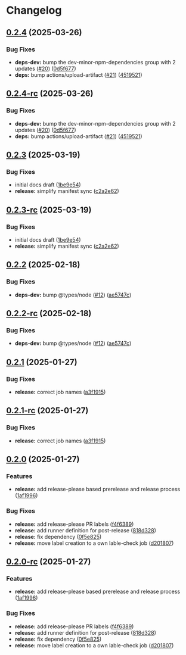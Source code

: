 # Changelog

## [0.2.4](https://github.com/sonderformat-llc/run-quickstart-e2e-test/compare/v0.2.3...v0.2.4) (2025-03-26)


### Bug Fixes

* **deps-dev:** bump the dev-minor-npm-dependencies group with 2 updates ([#20](https://github.com/sonderformat-llc/run-quickstart-e2e-test/issues/20)) ([0d5f677](https://github.com/sonderformat-llc/run-quickstart-e2e-test/commit/0d5f6778a699c30284a1c45949acdbb4b8e75a3c))
* **deps:** bump actions/upload-artifact ([#21](https://github.com/sonderformat-llc/run-quickstart-e2e-test/issues/21)) ([4519521](https://github.com/sonderformat-llc/run-quickstart-e2e-test/commit/4519521cfd58b4bcd4f37b8bca2c72df62f6d48d))

## [0.2.4-rc](https://github.com/sonderformat-llc/run-quickstart-e2e-test/compare/v0.2.3...v0.2.4-rc) (2025-03-26)


### Bug Fixes

* **deps-dev:** bump the dev-minor-npm-dependencies group with 2 updates ([#20](https://github.com/sonderformat-llc/run-quickstart-e2e-test/issues/20)) ([0d5f677](https://github.com/sonderformat-llc/run-quickstart-e2e-test/commit/0d5f6778a699c30284a1c45949acdbb4b8e75a3c))
* **deps:** bump actions/upload-artifact ([#21](https://github.com/sonderformat-llc/run-quickstart-e2e-test/issues/21)) ([4519521](https://github.com/sonderformat-llc/run-quickstart-e2e-test/commit/4519521cfd58b4bcd4f37b8bca2c72df62f6d48d))

## [0.2.3](https://github.com/sonderformat-llc/run-quickstart-e2e-test/compare/v0.2.2...v0.2.3) (2025-03-19)


### Bug Fixes

* initial docs draft ([1be9e54](https://github.com/sonderformat-llc/run-quickstart-e2e-test/commit/1be9e541efa6417a8f4519aeed70f69a435c6889))
* **release:** simplify manifest sync ([c2a2e62](https://github.com/sonderformat-llc/run-quickstart-e2e-test/commit/c2a2e62ed8db6eb4cbf49a8abfc3b2fcb0f8f139))

## [0.2.3-rc](https://github.com/sonderformat-llc/run-quickstart-e2e-test/compare/v0.2.2...v0.2.3-rc) (2025-03-19)


### Bug Fixes

* initial docs draft ([1be9e54](https://github.com/sonderformat-llc/run-quickstart-e2e-test/commit/1be9e541efa6417a8f4519aeed70f69a435c6889))
* **release:** simplify manifest sync ([c2a2e62](https://github.com/sonderformat-llc/run-quickstart-e2e-test/commit/c2a2e62ed8db6eb4cbf49a8abfc3b2fcb0f8f139))

## [0.2.2](https://github.com/sonderformat-llc/run-quickstart-e2e-test/compare/v0.2.1...v0.2.2) (2025-02-18)


### Bug Fixes

* **deps-dev:** bump @types/node ([#12](https://github.com/sonderformat-llc/run-quickstart-e2e-test/issues/12)) ([ae5747c](https://github.com/sonderformat-llc/run-quickstart-e2e-test/commit/ae5747cb08aa138ffbfa4e3b84a77a103fd48171))

## [0.2.2-rc](https://github.com/sonderformat-llc/run-quickstart-e2e-test/compare/v0.2.1...v0.2.2-rc) (2025-02-18)


### Bug Fixes

* **deps-dev:** bump @types/node ([#12](https://github.com/sonderformat-llc/run-quickstart-e2e-test/issues/12)) ([ae5747c](https://github.com/sonderformat-llc/run-quickstart-e2e-test/commit/ae5747cb08aa138ffbfa4e3b84a77a103fd48171))

## [0.2.1](https://github.com/sonderformat-llc/run-quickstart-e2e-test/compare/v0.2.0...v0.2.1) (2025-01-27)


### Bug Fixes

* **release:** correct job names ([a3f1915](https://github.com/sonderformat-llc/run-quickstart-e2e-test/commit/a3f1915efea2870a0c553cf4ffd526b3c04aaaa0))

## [0.2.1-rc](https://github.com/sonderformat-llc/run-quickstart-e2e-test/compare/v0.2.0...v0.2.1-rc) (2025-01-27)


### Bug Fixes

* **release:** correct job names ([a3f1915](https://github.com/sonderformat-llc/run-quickstart-e2e-test/commit/a3f1915efea2870a0c553cf4ffd526b3c04aaaa0))

## [0.2.0](https://github.com/sonderformat-llc/run-quickstart-e2e-test/compare/v0.1.15...v0.2.0) (2025-01-27)


### Features

* **release:** add release-please based prerelease and release process ([1af1996](https://github.com/sonderformat-llc/run-quickstart-e2e-test/commit/1af1996e480e5b930a8e18a9c83b0f9a24177de5))


### Bug Fixes

* **release:** add release-please PR labels ([f4f6389](https://github.com/sonderformat-llc/run-quickstart-e2e-test/commit/f4f6389282697bf18273470cbc2fd8743bf82c36))
* **release:** add runner definition for post-release ([818d328](https://github.com/sonderformat-llc/run-quickstart-e2e-test/commit/818d328220330fd9d376e107e852e147ff2fb856))
* **release:** fix dependency ([0f5e825](https://github.com/sonderformat-llc/run-quickstart-e2e-test/commit/0f5e8256e5552788a96536f7b8e5c0c30d7b5f2e))
* **release:** move label creation to a own lable-check job ([d201807](https://github.com/sonderformat-llc/run-quickstart-e2e-test/commit/d2018074572f5cf1bacf5e9e54320bc3fab859fb))

## [0.2.0-rc](https://github.com/sonderformat-llc/run-quickstart-e2e-test/compare/v0.1.15...v0.2.0-rc) (2025-01-27)


### Features

* **release:** add release-please based prerelease and release process ([1af1996](https://github.com/sonderformat-llc/run-quickstart-e2e-test/commit/1af1996e480e5b930a8e18a9c83b0f9a24177de5))


### Bug Fixes

* **release:** add release-please PR labels ([f4f6389](https://github.com/sonderformat-llc/run-quickstart-e2e-test/commit/f4f6389282697bf18273470cbc2fd8743bf82c36))
* **release:** add runner definition for post-release ([818d328](https://github.com/sonderformat-llc/run-quickstart-e2e-test/commit/818d328220330fd9d376e107e852e147ff2fb856))
* **release:** fix dependency ([0f5e825](https://github.com/sonderformat-llc/run-quickstart-e2e-test/commit/0f5e8256e5552788a96536f7b8e5c0c30d7b5f2e))
* **release:** move label creation to a own lable-check job ([d201807](https://github.com/sonderformat-llc/run-quickstart-e2e-test/commit/d2018074572f5cf1bacf5e9e54320bc3fab859fb))
